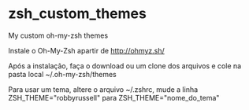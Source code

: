 # zsh_custom_themes
My custom oh-my-zsh themes

Instale o Oh-My-Zsh apartir de http://ohmyz.sh/

Após a instalação, faça o download ou um clone dos arquivos e cole na pasta local ~/.oh-my-zsh/themes

Para usar um tema, altere o arquivo ~/.zshrc, 
mude a linha ZSH_THEME="robbyrussell" para ZSH_THEME="nome_do_tema"
